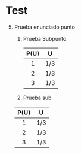 # Test

5. Prueba enunciado punto

   1. Prueba Subpunto

      <!-- <div style="margin-left: auto; margin-right: auto; width: 30%"> -->
      <div align="center">

      | P(U) |  U  |
      | :--: | :-: |
      |  1   | 1/3 |
      |  2   | 1/3 |
      |  3   | 1/3 |

      </div>

   1. Prueba sub

   <!-- <div style="margin-left: auto; margin-right: auto; width: 30%"> -->
   <div align="center">

   | P(U) |  U  |
   | :--: | :-: |
   |  1   | 1/3 |
   |  2   | 1/3 |
   |  3   | 1/3 |

     </div>
